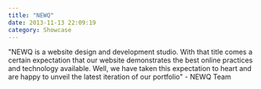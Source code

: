 ```yaml
---
title: "NEWQ"
date: 2013-11-13 22:09:19
category: Showcase
---
```


"NEWQ is a website design and development studio. With that title comes a certain expectation that our website demonstrates the best online practices and technology available. Well, we have taken this expectation to heart and are happy to unveil the latest iteration of our portfolio" - NEWQ Team
